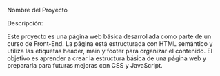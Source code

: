 Nombre del Proyecto

Descripción:

Este proyecto es una página web básica desarrollada como parte de un curso de Front-End. La página está estructurada con HTML semántico y utiliza las etiquetas header, main y footer para organizar el contenido. El objetivo es aprender a crear la estructura básica de una página web y prepararla para futuras mejoras con CSS y JavaScript.
